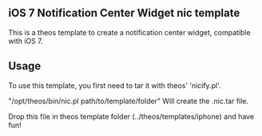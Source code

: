 ## iOS 7 Notification Center Widget nic template

This is a theos template to create a notification center widget, compatible with iOS 7.



## Usage

To use this template, you first need to tar it with theos' 'nicify.pl'.

"/opt/theos/bin/nic.pl path/to/template/folder" Will create the .nic.tar file.

Drop this file in theos template folder (../theos/templates/iphone) and have fun!